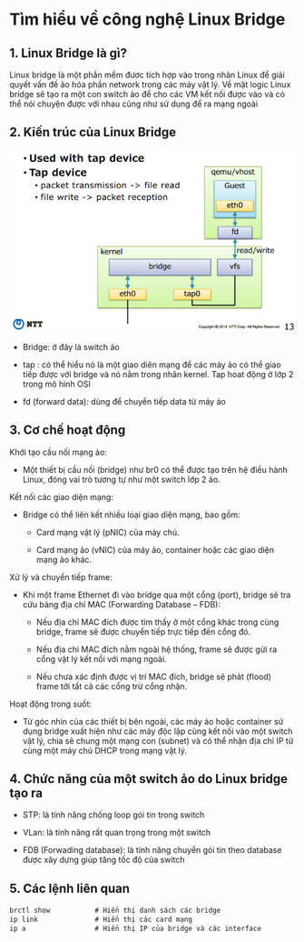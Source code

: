 # Tìm hiểu về công nghệ Linux Bridge

## 1. Linux Bridge là gì?

Linux bridge là một phần mềm đươc tích hợp vào trong nhân Linux để giải quyết vấn đề ảo hóa phần network trong các máy vật lý. Về mặt logic Linux bridge sẽ tạo ra một con switch ảo để cho các VM kết nối được vào và có thể nói chuyện được với nhau cũng như sử dụng để ra mạng ngoài

## 2. Kiến trúc của Linux Bridge

![ảnh 10104](/QuyenNV/14.KVM/images/anh99.png)

- Bridge: ở đây là switch ảo

- tap : có thể hiểu nó là một giao diên mạng để các máy ảo có thể giao tiếp được với bridge và nó nằm trong nhân kernel. Tap hoat động ở lớp 2 trong mô hình OSI

- fd (forward data): dùng để chuyển tiếp data từ máy ảo

## 3. Cơ chế hoạt động

Khởi tạo cầu nối mạng ảo: 

- Một thiết bị cầu nối (bridge) như br0 có thể được tạo trên hệ điều hành Linux, đóng vai trò tương tự như một switch lớp 2 ảo.

Kết nối các giao diện mạng:

- Bridge có thể liên kết nhiều loại giao diện mạng, bao gồm:

    - Card mạng vật lý (pNIC) của máy chủ.

    - Card mạng ảo (vNIC) của máy ảo, container hoặc các giao diện mạng ảo khác.

Xử lý và chuyển tiếp frame:

- Khi một frame Ethernet đi vào bridge qua một cổng (port), bridge sẽ tra cứu bảng địa chỉ MAC (Forwarding Database – FDB):

    - Nếu địa chỉ MAC đích được tìm thấy ở một cổng khác trong cùng bridge, frame sẽ được chuyển tiếp trực tiếp đến cổng đó.

    - Nếu địa chỉ MAC đích nằm ngoài hệ thống, frame sẽ được gửi ra cổng vật lý kết nối với mạng ngoài.

    - Nếu chưa xác định được vị trí MAC đích, bridge sẽ phát (flood) frame tới tất cả các cổng trừ cổng nhận.

Hoạt động trong suốt:

- Từ góc nhìn của các thiết bị bên ngoài, các máy ảo hoặc container sử dụng bridge xuất hiện như các máy độc lập cùng kết nối vào một switch vật lý, chia sẻ chung một mạng con (subnet) và có thể nhận địa chỉ IP từ cùng một máy chủ DHCP trong mạng vật lý.

## 4. Chức năng của một switch ảo do Linux bridge tạo ra

- STP: là tính năng chống loop gói tin trong switch

- VLan: là tính năng rất quan trọng trong một switch

- FDB (Forwading database): là tính năng chuyển gói tin theo database được xây dựng giúp tăng tốc độ của switch

## 5. Các lệnh liên quan

    brctl show           # Hiển thị danh sách các bridge
    ip link              # Hiển thị các card mạng
    ip a                 # Hiển thị IP của bridge và các interface